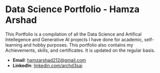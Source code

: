 # Data Science Portfolio - Hamza Arshad
This Portfolio is a compilation of all the Data Science and Artifical Intellegence and Generative AI projects I have done for academic, self-learning and hobby purposes. This portfolio also contains my Achievements, skills, and certificates. It is updated on the regular basis.

- **Email**: [hamzarshad212@gmail.com](hamzarshad212@gmail.com)
- **LinkedIn**: [linkedin.com/archd3sai]( https://www.linkedin.com/in/hamza-arshad-281869221/ )
